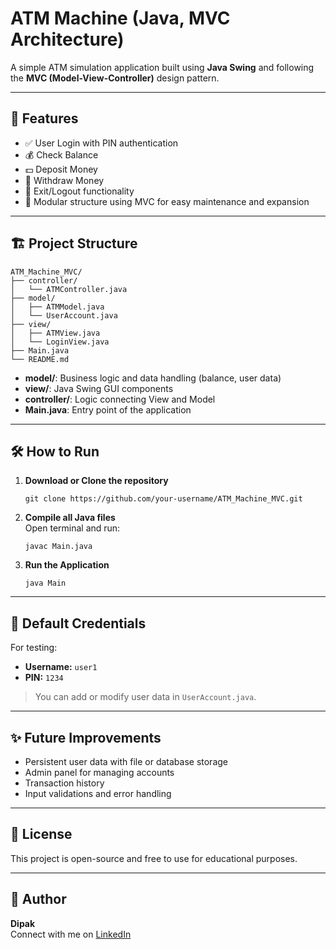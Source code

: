 # ATM Machine (Java, MVC Architecture)

A simple ATM simulation application built using **Java Swing** and following the **MVC (Model-View-Controller)** design pattern.

---

## 🧩 Features

- ✅ User Login with PIN authentication
- 💰 Check Balance
- 💵 Deposit Money
- 💸 Withdraw Money
- 🚪 Exit/Logout functionality
- 🧪 Modular structure using MVC for easy maintenance and expansion

---

## 🏗️ Project Structure

```
ATM_Machine_MVC/
├── controller/
│   └── ATMController.java
├── model/
│   ├── ATMModel.java
│   └── UserAccount.java
├── view/
│   ├── ATMView.java
│   └── LoginView.java
├── Main.java
└── README.md
```

- **model/**: Business logic and data handling (balance, user data)
- **view/**: Java Swing GUI components
- **controller/**: Logic connecting View and Model
- **Main.java**: Entry point of the application

---

## 🛠️ How to Run

1. **Download or Clone the repository**  
   ```
   git clone https://github.com/your-username/ATM_Machine_MVC.git
   ```

2. **Compile all Java files**  
   Open terminal and run:
   ```
   javac Main.java
   ```

3. **Run the Application**  
   ```
   java Main
   ```

---

## 🧪 Default Credentials

For testing:
- **Username:** `user1`
- **PIN:** `1234`

> You can add or modify user data in `UserAccount.java`.

---

## ✨ Future Improvements

- Persistent user data with file or database storage
- Admin panel for managing accounts
- Transaction history
- Input validations and error handling

---

## 📄 License

This project is open-source and free to use for educational purposes.

---

## 👤 Author

**Dipak**  
Connect with me on [LinkedIn]( https://www.linkedin.com/in/dipak-borkhatariya-ab4104274 )
